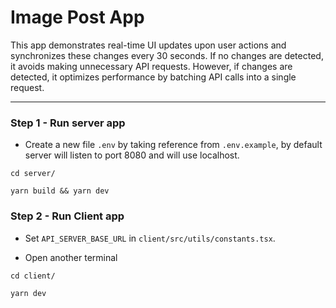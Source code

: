 # Image Post App

This app demonstrates real-time UI updates upon user actions and synchronizes these changes every 30 seconds. If no changes are detected, it avoids making unnecessary API requests. However, if changes are detected, it optimizes performance by batching API calls into a single request.

---

### Step 1 - Run server app

- Create a new file `.env` by taking reference from `.env.example`, by default server will listen to port 8080 and will use localhost.

```shell
cd server/

yarn build && yarn dev
```

### Step 2 - Run Client app

- Set `API_SERVER_BASE_URL` in `client/src/utils/constants.tsx`.

- Open another terminal

```shell
cd client/

yarn dev
```
